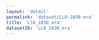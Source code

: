 ```yaml
---
layout: 'detail'
permalink: 'dataset/LL0-1030-era'
title: 'Ll0_1030_era'
datasetID: 'LL0_1030_era'
---
```

